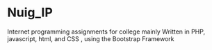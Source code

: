 # Nuig_IP
Internet  programming assignments for college mainly Written in PHP, javascript, html, and CSS , using the Bootstrap Framework
